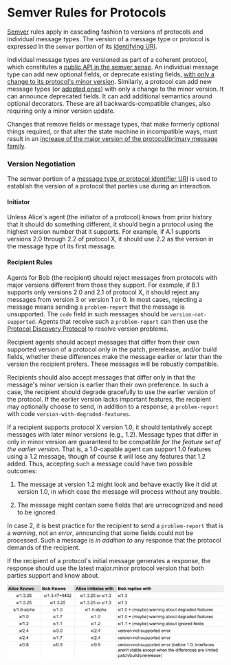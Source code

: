 # Semver Rules for Protocols

[Semver](http://semver.org) rules apply in cascading fashion to versions
of protocols and individual message types. The version of a message type
or protocol is expressed in the `semver` portion of its [identifying URI](
uris.md).

Individual message types are versioned as part of a coherent protocol, which
constitutes a [public API in the semver sense](https://semver.org/#spec-item-1).
An individual message type can add new optional fields, or deprecate
existing fields, [with only a change to its protocol's minor
version](https://semver.org/#spec-item-7).
Similarly, a protocol can add new message types (or [adopted
ones](#adopted-messages)) with only a change
to the minor version. It can announce deprecated fields. It can add additional
semantics around optional decorators. These are all backwards-compatible
changes, also requiring only a minor version update.

Changes that remove fields or message types, that make formerly optional
things required, or that alter the state machine in incompatible
ways, must result in an [increase of the major version of the protocol/primary
message family](https://semver.org/#spec-item-8).

### Version Negotiation

The semver portion of a [message type or protocol identifier URI](uris.md) is
used to establish the version of a protocol that parties use during an
interaction.

#### Initiator

Unless Alice's agent (the initiator of a protocol) knows from prior history
that it should do something different, it should begin a protocol using the
highest version number that it supports. For example, if A.1
supports versions 2.0 through 2.2 of protocol X, it should use 2.2 as the
version in the message type of its first message.

#### Recipient Rules

Agents for Bob (the recipient) should reject messages from protocols with major
versions different from those they support. For example, if B.1 supports only
versions 2.0 and 2.1 of protocol X, it should reject any messages from version
3 or version 1 or 0. In most cases, rejecting a message means sending a
`problem-report` that the message is unsupported. The `code` field in such
messages should be `version-not-supported`. Agents that receive such a `problem-report`
can then use the [Protocol Discovery Protocol](https://github.com/hyperledger/indy-hipe/pull/73)
to resolve version problems.

Recipient agents should accept messages that differ from their own supported version
of a protocol only in the patch, prerelease, and/or build fields, whether these
differences make the message earlier or later than the version the recipient prefers.
These messages will be robustly compatible.

Recipients should also accept messages that differ only in that the message's minor
version is earlier than their own preference. In such a case, the recipient should
degrade gracefully to use the earlier version of the protocol. If the earlier version
lacks important features, the recipient may optionally choose to send, in addition
to a response, a `problem-report` with code `version-with-degraded-features`.

If a recipient supports protocol X version 1.0, it should tentatively
accept messages with later minor versions (e.g., 1.2). Message types that
differ in only in minor version are guaranteed to be compatible *for the
feature set of the earlier version*. That is, a 1.0-capable agent can support
1.0 features using a 1.2 message, though of course it will lose any features
that 1.2 added. Thus, accepting such a message could have two possible outcomes:

1. The message at version 1.2 might look and behave exactly like it did at version
1.0, in which case the message will process without any trouble.

2. The message might contain some fields that are unrecognized and need to be ignored.

In case 2, it is best practice for the recipient to send a `problem-report` that
is a *warning*, not an *error*, announcing that some fields could not be processed.
Such a message is *in addition to* any response that the protocol demands of the
recipient.

If the recipient of a protocol's initial message generates a response, the response
should use the latest major.minor protocol version that both parties support and
know about.

[![protocol negotiation matrix](protocol-negotiation-matrix.png)](
https://docs.google.com/spreadsheets/d/1W5KYOqCCqmTeU4Z7XZQH9_6_0TeP5Vf5TtsOZmioyB0/edit#gid=0)



 
